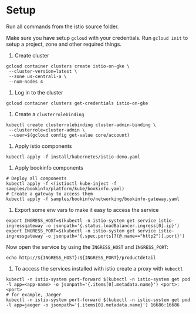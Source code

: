 # Setup

Run all commands from the istio source folder.

Make sure you have setup `gcloud` with your credentials. Run 
`gcloud init` to setup a project, zone and other required things.

1. Create cluster

```
gcloud container clusters create istio-on-gke \
 --cluster-version=latest \
 --zone us-central1-a \
 --num-nodes 4
```

1. Log in to the cluster

```
gcloud container clusters get-credentials istio-on-gke
```

1. Create a `clusterrolebinding`

```
kubectl create clusterrolebinding cluster-admin-binding \
 --clusterrole=cluster-admin \
 --user=$(gcloud config get-value core/account)
```

1. Apply istio components

```
kubectl apply -f install/kubernetes/istio-demo.yaml
```

1. Apply bookinfo components

```
# Deploy all components
kubectl apply -f <(istioctl kube-inject -f samples/bookinfo/platform/kube/bookinfo.yaml)
# Create a gateway to access them
kubectl apply -f samples/bookinfo/networking/bookinfo-gateway.yaml
```

1. Export some env vars to make it easy to access the service

```
export INGRESS_HOST=$(kubectl -n istio-system get service istio-ingressgateway -o jsonpath='{.status.loadBalancer.ingress[0].ip}')
export INGRESS_PORT=$(kubectl -n istio-system get service istio-ingressgateway -o jsonpath='{.spec.ports[?(@.name=="http2")].port}')
```

Now open the service by using the `INGRESS_HOST` and `INGRESS_PORT`:

```
echo http://${INGRESS_HOST}:${INGRESS_PORT}/productdetail
```

1. To access the services installed with istio create a proxy with `kubectl`

```
kubectl -n istio-system port-forward $(kubectl -n istio-system get pod -l app=<app-name> -o jsonpath='{.items[0].metadata.name}') <port>:<port>
# for example, Jaeger
kubectl -n istio-system port-forward $(kubectl -n istio-system get pod -l app=jaeger -o jsonpath='{.items[0].metadata.name}') 16686:16686
```
